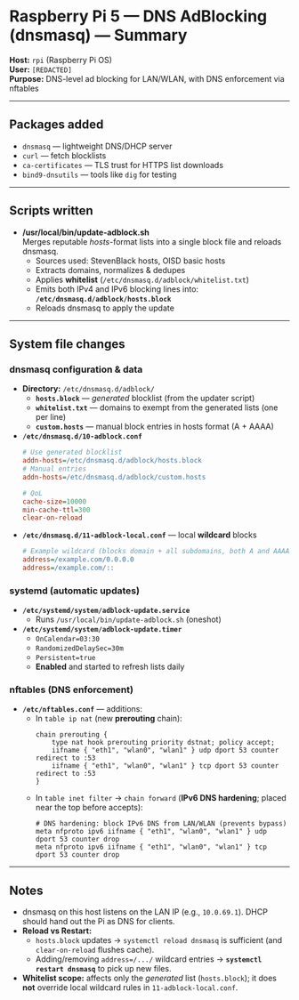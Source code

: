 # Raspberry Pi 5 — DNS AdBlocking (dnsmasq) — Summary

**Host:** `rpi` (Raspberry Pi OS)  
**User:** `[REDACTED]`  
**Purpose:** DNS-level ad blocking for LAN/WLAN, with DNS enforcement via nftables

---

## Packages added
- `dnsmasq` — lightweight DNS/DHCP server
- `curl` — fetch blocklists
- `ca-certificates` — TLS trust for HTTPS list downloads
- `bind9-dnsutils` — tools like `dig` for testing

---

## Scripts written
- **/usr/local/bin/update-adblock.sh**  
  Merges reputable *hosts*-format lists into a single block file and reloads dnsmasq.
  - Sources used: StevenBlack hosts, OISD basic hosts
  - Extracts domains, normalizes & dedupes
  - Applies **whitelist** (`/etc/dnsmasq.d/adblock/whitelist.txt`)
  - Emits both IPv4 and IPv6 blocking lines into: **`/etc/dnsmasq.d/adblock/hosts.block`**
  - Reloads dnsmasq to apply the update

---

## System file changes

### dnsmasq configuration & data
- **Directory:** `/etc/dnsmasq.d/adblock/`
  - **`hosts.block`** — *generated* blocklist (from the updater script)
  - **`whitelist.txt`** — domains to exempt from the generated lists (one per line)
  - **`custom.hosts`** — manual block entries in hosts format (A + AAAA)
- **`/etc/dnsmasq.d/10-adblock.conf`**
  ```ini
  # Use generated blocklist
  addn-hosts=/etc/dnsmasq.d/adblock/hosts.block
  # Manual entries
  addn-hosts=/etc/dnsmasq.d/adblock/custom.hosts

  # QoL
  cache-size=10000
  min-cache-ttl=300
  clear-on-reload
  ```
- **`/etc/dnsmasq.d/11-adblock-local.conf`** — local **wildcard** blocks
  ```ini
  # Example wildcard (blocks domain + all subdomains, both A and AAAA)
  address=/example.com/0.0.0.0
  address=/example.com/::
  ```

### systemd (automatic updates)
- **`/etc/systemd/system/adblock-update.service`**
  - Runs `/usr/local/bin/update-adblock.sh` (oneshot)
- **`/etc/systemd/system/adblock-update.timer`**
  - `OnCalendar=03:30`
  - `RandomizedDelaySec=30m`
  - `Persistent=true`
  - **Enabled** and started to refresh lists daily

### nftables (DNS enforcement)
- **`/etc/nftables.conf`** — additions:
  - In `table ip nat` (new **prerouting** chain):
    ```nft
    chain prerouting {
        type nat hook prerouting priority dstnat; policy accept;
        iifname { "eth1", "wlan0", "wlan1" } udp dport 53 counter redirect to :53
        iifname { "eth1", "wlan0", "wlan1" } tcp dport 53 counter redirect to :53
    }
    ```
  - In `table inet filter` → `chain forward` (**IPv6 DNS hardening**; placed near the top before accepts):
    ```nft
    # DNS hardening: block IPv6 DNS from LAN/WLAN (prevents bypass)
    meta nfproto ipv6 iifname { "eth1", "wlan0", "wlan1" } udp dport 53 counter drop
    meta nfproto ipv6 iifname { "eth1", "wlan0", "wlan1" } tcp dport 53 counter drop
    ```

---

## Notes
- dnsmasq on this host listens on the LAN IP (e.g., `10.0.69.1`). DHCP should hand out the Pi as DNS for clients.
- **Reload vs Restart:**
  - `hosts.block` updates → `systemctl reload dnsmasq` is sufficient (and `clear-on-reload` flushes cache).
  - Adding/removing `address=/.../` wildcard entries → **`systemctl restart dnsmasq`** to pick up new files.
- **Whitelist scope:** affects only the *generated* list (`hosts.block`); it does **not** override local wildcard rules in `11-adblock-local.conf`.
